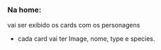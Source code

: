### Na home: 
vai ser exibido os cards com os personagens
   * cada card vai ter Image, nome, type e species.